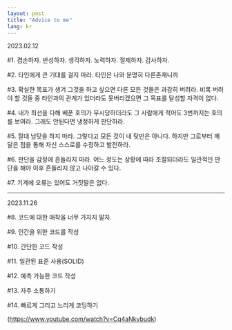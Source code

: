 ```yaml
---
layout: post
title: "Advice to me"
lang: kr
---
```



2023.02.12

#1. 겸손하자. 반성하자. 생각하자. 노력하자. 절제하자. 감사하자.

#2. 타인에게 큰 기대를 걸지 마라. 타인은 나와 분명히 다른존재니까

#3. 확실한 목표가 생겨 그것을 하고 싶으면 다른 모든 것들은 과감히 버려라. 비록 버려야 할 것들 중 타인과의 관계가 있더라도 못버리겠으면 그 목표를 달성할 자격이 없다. 

#4. 내가 최선을 다해 베푼 호의가 무시당하더라도 그 사람에게 적어도 3번까지는 호의를 보여라.  그래도 안된다면 냉정하게 판단하라.

#5. 절대 남탓을 하지 마라. 그렇다고 모든 것이 내 탓만은 아니다. 하지만 그로부터 깨달은 점을 통해 자신 스스로를 수정하고 발전하라.

#6. 판단을 감정에 흔들리지 마라. 어느 정도는 상황에 따라 조절되더라도 일관적인 판단을 해야 이후 흔들리지 않고 나아갈 수 있다.

#7. 기계에 오류는 있어도 거짓말은 없다.


---
2023.11.26

#8. 코드에 대한 애착을 너무 가지지 말자.

#9. 인간을 위한 코드를 작성

#10. 간단한 코드 작성

#11. 일관된 표준 사용(SOLID)

#12. 예측 가능한 코드 작성

#13. 자주 소통하기

#14. 빠르게 그리고 느리게 코딩하기

(https://www.youtube.com/watch?v=Cq4aNkvbudk)